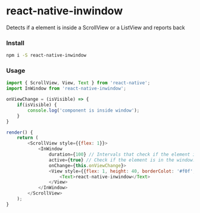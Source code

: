 # react-native-inwindow

Detects if a element is inside a ScrollView or a ListView and reports back

### Install

```bash
npm i -S react-native-inwindow
```

### Usage

```javascript
import { ScrollView, View, Text } from 'react-native';
import InWindow from 'react-native-inwindow';

onViewChange = (isVisible) => {
    if(isVisible) {
        console.log('component is inside window');
    }
}

render() {
    return (
        <ScrollView style={{flex: 1}}>
            <InWindow
                duration={100} // Intervals that check if the element is in the window. default is 100
                active={true} // Check if the element is in the window. defautt is true
                onChange={this.onViewChange}>
                <View style={{flex: 1, height: 40, borderColot: '#f0f', borderColor: 1}}>
                    <Text>react-native-inwindow</Text>
                </View>
            </InWindow>
        </ScrollView>
    );
}
```

